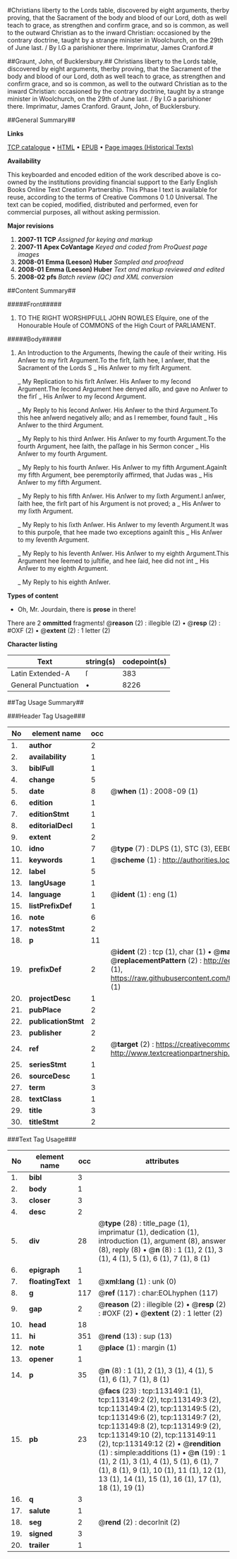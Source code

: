 #Christians liberty to the Lords table, discovered by eight arguments, therby proving, that the Sacrament of the body and blood of our Lord, doth as well teach to grace, as strengthen and confirm grace, and so is common, as well to the outward Christian as to the inward Christian: occasioned by the contrary doctrine, taught by a strange minister in Woolchurch, on the 29th of June last. / By I.G a parishioner there. Imprimatur, James Cranford.#

##Graunt, John, of Bucklersbury.##
Christians liberty to the Lords table, discovered by eight arguments, therby proving, that the Sacrament of the body and blood of our Lord, doth as well teach to grace, as strengthen and confirm grace, and so is common, as well to the outward Christian as to the inward Christian: occasioned by the contrary doctrine, taught by a strange minister in Woolchurch, on the 29th of June last. / By I.G a parishioner there. Imprimatur, James Cranford.
Graunt, John, of Bucklersbury.

##General Summary##

**Links**

[TCP catalogue](http://www.ota.ox.ac.uk/tcp/)  • 
[HTML](http://tei.it.ox.ac.uk/tcp/Texts-HTML/free/A85/A85542.html)  • 
[EPUB](http://tei.it.ox.ac.uk/tcp/Texts-EPUB/free/A85/A85542.epub) • 
[Page images (Historical Texts)](https://data.historicaltexts.jisc.ac.uk/view?pubId=eebo-99861022e&pageId=eebo-99861022e-113149-1)

**Availability**

This keyboarded and encoded edition of the
	       work described above is co-owned by the institutions
	       providing financial support to the Early English Books
	       Online Text Creation Partnership. This Phase I text is
	       available for reuse, according to the terms of Creative
	       Commons 0 1.0 Universal. The text can be copied,
	       modified, distributed and performed, even for
	       commercial purposes, all without asking permission.

**Major revisions**

1. __2007-11__ __TCP__ *Assigned for keying and markup*
1. __2007-11__ __Apex CoVantage__ *Keyed and coded from ProQuest page images*
1. __2008-01__ __Emma (Leeson) Huber__ *Sampled and proofread*
1. __2008-01__ __Emma (Leeson) Huber__ *Text and markup reviewed and edited*
1. __2008-02__ __pfs__ *Batch review (QC) and XML conversion*

##Content Summary##

#####Front#####

1. TO THE RIGHT WORSHIPFULL JOHN ROWLES Eſquire, one of the Honourable Houſe of COMMONS of the High Court of PARLIAMENT.

#####Body#####

1. An Introduction to the Arguments, ſhewing the cauſe of their writing.
His Anſwer to my firſt Argument.To the firſt, ſaith hee, I anſwer, that the Sacrament of the Lords S
    _ His Anſwer to my firſt Argument.

    _ My Replication to his firſt Anſwer.
His Anſwer to my ſecond Argument.The ſecond Argument hee denyed alſo, and gave no Anſwer to the firſ
    _ His Anſwer to my ſecond Argument.

    _ My Reply to his ſecond Anſwer.
His Anſwer to the third Argument.To this hee anſwerd negatively alſo; and as I remember, found fault
    _ His Anſwer to the third Argument.

    _ My Reply to his third Anſwer.
His Anſwer to my fourth Argument.To the fourth Argument, hee ſaith, the paſſage in his Sermon concer
    _ His Anſwer to my fourth Argument.

    _ My Reply to his fourth Anſwer.
His Anſwer to my fifth Argument.Againſt my fifth Argument, bee peremptorily affirmed, that Judas was
    _ His Anſwer to my fifth Argument.

    _ My Reply to his fifth Anſwer.
His Anſwer to my ſixth Argument.I anſwer, ſaith hee, the firſt part of his Argument is not proved; a
    _ His Anſwer to my ſixth Argument.

    _ My Reply to his ſixth Anſwer.
His Anſwer to my ſeventh Argument.It was to this purpoſe, that hee made two exceptions againſt this 
    _ His Anſwer to my ſeventh Argument.

    _ My Reply to his ſeventh Anſwer.
His Anſwer to my eighth Argument.This Argument hee ſeemed to juſtifie, and hee ſaid, hee did not int
    _ His Anſwer to my eighth Argument.

    _ My Reply to his eighth Anſwer.

**Types of content**

  * Oh, Mr. Jourdain, there is **prose** in there!

There are 2 **ommitted** fragments! 
 @__reason__ (2) : illegible (2)  •  @__resp__ (2) : #OXF (2)  •  @__extent__ (2) : 1 letter (2)

**Character listing**


|Text|string(s)|codepoint(s)|
|---|---|---|
|Latin Extended-A|ſ|383|
|General Punctuation|•|8226|

##Tag Usage Summary##

###Header Tag Usage###

|No|element name|occ|attributes|
|---|---|---|---|
|1.|__author__|2||
|2.|__availability__|1||
|3.|__biblFull__|1||
|4.|__change__|5||
|5.|__date__|8| @__when__ (1) : 2008-09 (1)|
|6.|__edition__|1||
|7.|__editionStmt__|1||
|8.|__editorialDecl__|1||
|9.|__extent__|2||
|10.|__idno__|7| @__type__ (7) : DLPS (1), STC (3), EEBO-CITATION (1), PROQUEST (1), VID (1)|
|11.|__keywords__|1| @__scheme__ (1) : http://authorities.loc.gov/ (1)|
|12.|__label__|5||
|13.|__langUsage__|1||
|14.|__language__|1| @__ident__ (1) : eng (1)|
|15.|__listPrefixDef__|1||
|16.|__note__|6||
|17.|__notesStmt__|2||
|18.|__p__|11||
|19.|__prefixDef__|2| @__ident__ (2) : tcp (1), char (1)  •  @__matchPattern__ (2) : ([0-9\-]+):([0-9IVX]+) (1), (.+) (1)  •  @__replacementPattern__ (2) : http://eebo.chadwyck.com/downloadtiff?vid=$1&page=$2 (1), https://raw.githubusercontent.com/textcreationpartnership/Texts/master/tcpchars.xml#$1 (1)|
|20.|__projectDesc__|1||
|21.|__pubPlace__|2||
|22.|__publicationStmt__|2||
|23.|__publisher__|2||
|24.|__ref__|2| @__target__ (2) : https://creativecommons.org/publicdomain/zero/1.0/ (1), http://www.textcreationpartnership.org/docs/. (1)|
|25.|__seriesStmt__|1||
|26.|__sourceDesc__|1||
|27.|__term__|3||
|28.|__textClass__|1||
|29.|__title__|3||
|30.|__titleStmt__|2||


###Text Tag Usage###

|No|element name|occ|attributes|
|---|---|---|---|
|1.|__bibl__|3||
|2.|__body__|1||
|3.|__closer__|3||
|4.|__desc__|2||
|5.|__div__|28| @__type__ (28) : title_page (1), imprimatur (1), dedication (1), introduction (1), argument (8), answer (8), reply (8)  •  @__n__ (8) : 1 (1), 2 (1), 3 (1), 4 (1), 5 (1), 6 (1), 7 (1), 8 (1)|
|6.|__epigraph__|1||
|7.|__floatingText__|1| @__xml:lang__ (1) : unk (0)|
|8.|__g__|117| @__ref__ (117) : char:EOLhyphen (117)|
|9.|__gap__|2| @__reason__ (2) : illegible (2)  •  @__resp__ (2) : #OXF (2)  •  @__extent__ (2) : 1 letter (2)|
|10.|__head__|18||
|11.|__hi__|351| @__rend__ (13) : sup (13)|
|12.|__note__|1| @__place__ (1) : margin (1)|
|13.|__opener__|1||
|14.|__p__|35| @__n__ (8) : 1 (1), 2 (1), 3 (1), 4 (1), 5 (1), 6 (1), 7 (1), 8 (1)|
|15.|__pb__|23| @__facs__ (23) : tcp:113149:1 (1), tcp:113149:2 (2), tcp:113149:3 (2), tcp:113149:4 (2), tcp:113149:5 (2), tcp:113149:6 (2), tcp:113149:7 (2), tcp:113149:8 (2), tcp:113149:9 (2), tcp:113149:10 (2), tcp:113149:11 (2), tcp:113149:12 (2)  •  @__rendition__ (1) : simple:additions (1)  •  @__n__ (19) : 1 (1), 2 (1), 3 (1), 4 (1), 5 (1), 6 (1), 7 (1), 8 (1), 9 (1), 10 (1), 11 (1), 12 (1), 13 (1), 14 (1), 15 (1), 16 (1), 17 (1), 18 (1), 19 (1)|
|16.|__q__|3||
|17.|__salute__|1||
|18.|__seg__|2| @__rend__ (2) : decorInit (2)|
|19.|__signed__|3||
|20.|__trailer__|1||
